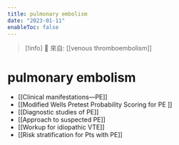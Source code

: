 ```yaml
---
title: pulmonary embolism
date: "2023-01-11"
enableToc: false
---
```


> [!info]
> 🌱 來自: [[venous thromboembolism]]

# pulmonary embolism

* [[Clinical manifestations—PE]]
* [[Modified Wells Pretest Probability Scoring for PE ]]
* [[Diagnostic studies of PE]]
* [[Approach to suspected PE]]
* [[Workup for idiopathic VTE]]
* [[Risk stratification for Pts with PE]]
